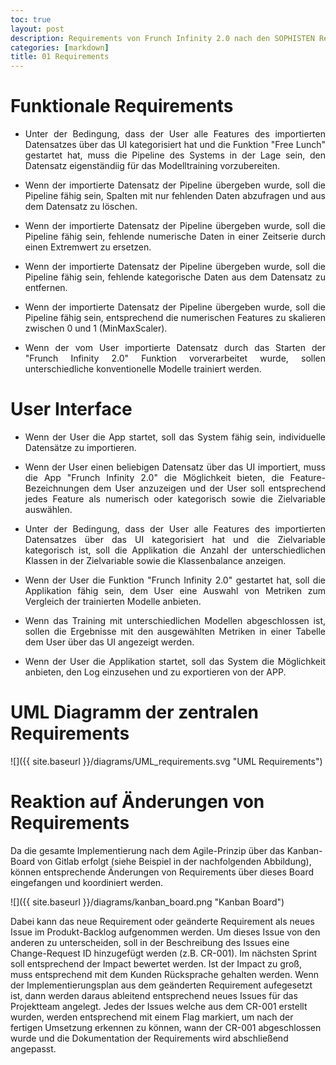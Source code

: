 ```yaml
---
toc: true
layout: post
description: Requirements von Frunch Infinity 2.0 nach den SOPHISTEN Regeln.
categories: [markdown]
title: 01 Requirements
---
```


# Funktionale Requirements
- <p style="text-align: justify;">Unter der Bedingung, dass der User alle Features des importierten Datensatzes über das UI kategorisiert hat und die Funktion "Free Lunch" gestartet hat, muss die Pipeline des Systems in der Lage sein, den Datensatz eigenständiig für das Modelltraining vorzubereiten. </p>
- <p style="text-align: justify;">Wenn der importierte Datensatz der Pipeline übergeben wurde, soll die Pipeline fähig sein, Spalten mit nur fehlenden Daten abzufragen und aus dem Datensatz zu löschen. </p>
- <p style="text-align: justify;">Wenn der importierte Datensatz der Pipeline übergeben wurde, soll die Pipeline fähig sein, fehlende numerische Daten in einer Zeitserie durch einen Extremwert zu ersetzen. </p>
- <p style="text-align: justify;">Wenn der importierte Datensatz der Pipeline übergeben wurde, soll die Pipeline fähig sein, fehlende kategorische Daten aus dem Datensatz zu entfernen.</p>
- <p style="text-align: justify;">Wenn der importierte Datensatz der Pipeline übergeben wurde, soll die Pipeline fähig sein, entsprechend die numerischen Features zu skalieren zwischen 0 und 1 (MinMaxScaler).</p>
- <p style="text-align: justify;">Wenn der vom User importierte Datensatz durch das Starten der "Frunch Infinity 2.0" Funktion vorverarbeitet wurde, sollen unterschiedliche konventionelle Modelle trainiert werden.</p>

# User Interface
- <p style="text-align: justify;">Wenn der User die App startet, soll das System fähig sein, individuelle Datensätze zu importieren.</p>
- <p style="text-align: justify;">Wenn der User einen beliebigen Datensatz über das UI importiert, muss die App "Frunch Infinity 2.0" die Möglichkeit bieten, die Feature-Bezeichnungen dem User anzuzeigen und der User soll entsprechend jedes Feature als numerisch oder kategorisch sowie die Zielvariable auswählen.</p>
- <p style="text-align: justify;">Unter der Bedingung, dass der User alle Features des importierten Datensatzes über das UI kategorisiert hat und die Zielvariable kategorisch ist, soll die Applikation die Anzahl der unterschiedlichen Klassen in der Zielvariable sowie die Klassenbalance anzeigen.</p>
- <p style="text-align: justify;">Wenn der User die Funktion "Frunch Infinity 2.0" gestartet hat, soll die Applikation fähig sein, dem User eine Auswahl von Metriken zum Vergleich der trainierten Modelle anbieten.</p>
- <p style="text-align: justify;">Wenn das Training mit unterschiedlichen Modellen abgeschlossen ist, sollen die Ergebnisse mit den ausgewählten Metriken in einer Tabelle dem User über das UI angezeigt werden. </p>
- <p style="text-align: justify;">Wenn der User die Applikation startet, soll das System die Möglichkeit anbieten, den Log einzusehen und zu exportieren von der APP.</p>

# UML Diagramm der zentralen Requirements
![]({{ site.baseurl }}/diagrams/UML_requirements.svg "UML Requirements")

# Reaktion auf Änderungen von Requirements
Da die gesamte Implementierung nach dem Agile-Prinzip  über das Kanban-Board von Gitlab erfolgt (siehe Beispiel in der nachfolgenden Abbildung), können entsprechende Änderungen von Requirements über dieses Board eingefangen und koordiniert werden. 

![]({{ site.baseurl }}/diagrams/kanban_board.png "Kanban Board")

Dabei kann das neue Requirement oder geänderte Requirement als neues Issue im Produkt-Backlog aufgenommen werden. Um dieses Issue von den anderen zu unterscheiden, soll in der Beschreibung des Issues eine Change-Request ID hinzugefügt werden (z.B. CR-001). Im nächsten Sprint soll entsprechend der Impact bewertet werden. Ist der Impact zu groß, muss entsprechend mit dem Kunden Rücksprache gehalten werden. Wenn der Implementierungsplan aus dem geänderten Requirement aufegesetzt ist, dann werden daraus ableitend entsprechend neues Issues für das Projektteam angelegt. Jedes der Issues welche aus dem CR-001 erstellt wurden, werden entsprechend mit einem Flag markiert, um nach der fertigen Umsetzung erkennen zu können, wann der CR-001 abgeschlossen wurde und die Dokumentation der Requirements wird abschließend angepasst.


